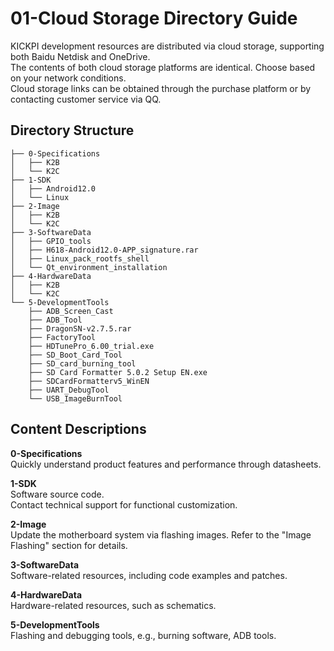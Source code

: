 # 01-Cloud Storage Directory Guide

KICKPI development resources are distributed via cloud storage, supporting both Baidu Netdisk and OneDrive.  
The contents of both cloud storage platforms are identical. Choose based on your network conditions.  
Cloud storage links can be obtained through the purchase platform or by contacting customer service via QQ.

## Directory Structure

```
├── 0-Specifications
│   ├── K2B
│   └── K2C
├── 1-SDK
│   ├── Android12.0
│   └── Linux
├── 2-Image
│   ├── K2B
│   └── K2C
├── 3-SoftwareData
│   ├── GPIO_tools
│   ├── H618-Android12.0-APP_signature.rar
│   ├── Linux_pack_rootfs_shell
│   └── Qt_environment_installation
├── 4-HardwareData
│   ├── K2B
│   └── K2C
└── 5-DevelopmentTools
    ├── ADB_Screen_Cast
    ├── ADB_Tool
    ├── DragonSN-v2.7.5.rar
    ├── FactoryTool
    ├── HDTunePro_6.00_trial.exe
    ├── SD_Boot_Card_Tool
    ├── SD_card_burning_tool
    ├── SD Card Formatter 5.0.2 Setup EN.exe
    ├── SDCardFormatterv5_WinEN
    ├── UART_DebugTool
    └── USB_ImageBurnTool
```



## Content Descriptions

**0-Specifications**  
Quickly understand product features and performance through datasheets.  

**1-SDK**  
Software source code.  
Contact technical support for functional customization.  

**2-Image**  
Update the motherboard system via flashing images. Refer to the "Image Flashing" section for details.  

**3-SoftwareData**  
Software-related resources, including code examples and patches.  

**4-HardwareData**  
Hardware-related resources, such as schematics.  

**5-DevelopmentTools**  
Flashing and debugging tools, e.g., burning software, ADB tools.


